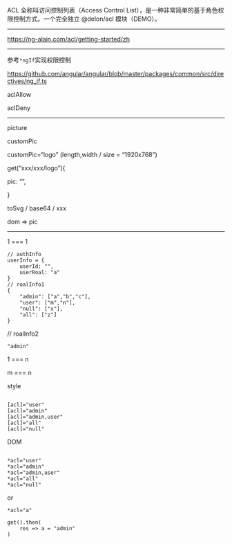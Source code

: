 ACL 全称叫访问控制列表（Access Control List），是一种非常简单的基于角色权限控制方式。一个完全独立 @delon/acl 模块（DEMO）。

---

https://ng-alain.com/acl/getting-started/zh

---

参考`*ngIf`实现权限控制

<https://github.com/angular/angular/blob/master/packages/common/src/directives/ng_if.ts>

aclAllow

aclDeny

---

picture

customPic

customPic=“logo” (length,width / size = “1920x768”)

get(“xxx/xxx/logo”){

pic: “”,



}

toSvg / base64 / xxx 

dom => pic

---

1 === 1

```
// authInfo
userInfo = {
    userId: "",
    userRoal: "a"
}
// roalInfo1
{
    "admin": ["a","b","c"],
    "user": ["m","n"],
    "null": ["x"],
    "all": ["z"]
}
```

// roalInfo2

```
"admin"

```

1 === n

m === n

style

```

[acl]="user"
[acl]="admin"
[acl]="admin,user"
[acl]="all"
[acl]="null"

```

DOM

```

*acl="user"
*acl="admin"
*acl="admin,user"
*acl="all"
*acl="null"

```

or

```
*acl="a"

get().then(
    res => a = "admin"
)

```
